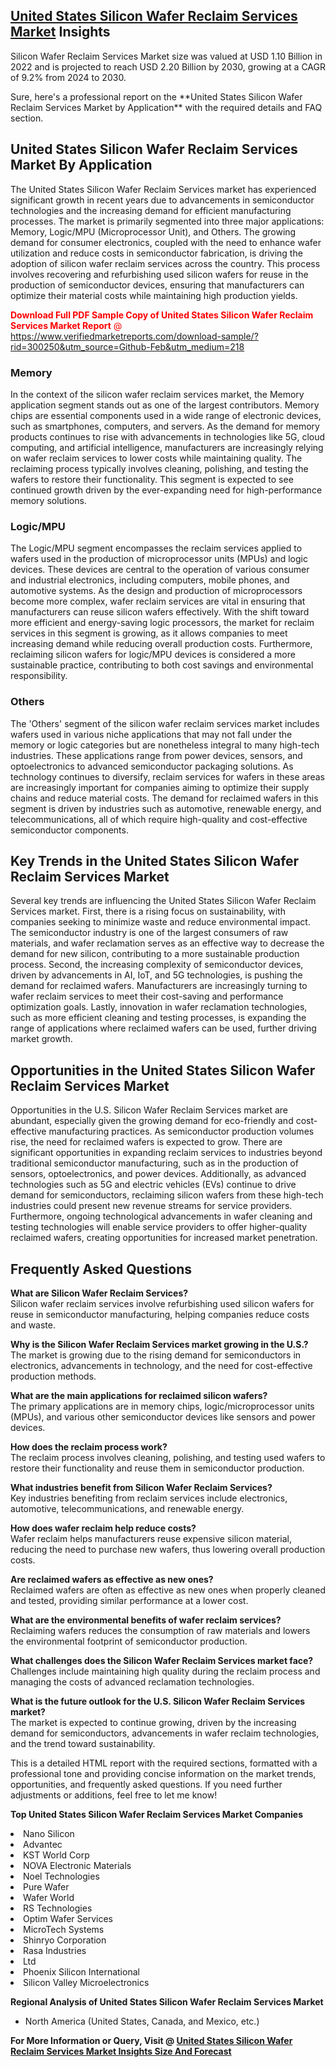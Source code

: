<h2><a href="https://www.verifiedmarketreports.com/download-sample/?rid=300250&amp;utm_source=Github-Feb&amp;utm_medium=218" target="_blank">United States Silicon Wafer Reclaim Services Market</a> Insights</h2><p>Silicon Wafer Reclaim Services Market size was valued at USD 1.10 Billion in 2022 and is projected to reach USD 2.20 Billion by 2030, growing at a CAGR of 9.2% from 2024 to 2030.</p><p>Sure, here's a professional report on the **United States Silicon Wafer Reclaim Services Market by Application** with the required details and FAQ section.  <h2>United States Silicon Wafer Reclaim Services Market By Application</h2> <p>The United States Silicon Wafer Reclaim Services market has experienced significant growth in recent years due to advancements in semiconductor technologies and the increasing demand for efficient manufacturing processes. The market is primarily segmented into three major applications: Memory, Logic/MPU (Microprocessor Unit), and Others. The growing demand for consumer electronics, coupled with the need to enhance wafer utilization and reduce costs in semiconductor fabrication, is driving the adoption of silicon wafer reclaim services across the country. This process involves recovering and refurbishing used silicon wafers for reuse in the production of semiconductor devices, ensuring that manufacturers can optimize their material costs while maintaining high production yields.</p> <p><p><span class=""><span style="color: #ff0000;"><strong>Download Full PDF Sample Copy of United States Silicon Wafer Reclaim Services Market Report</strong> @ </span><a href="https://www.verifiedmarketreports.com/download-sample/?rid=300250&amp;utm_source=Github-Feb&amp;utm_medium=218" target="_blank">https://www.verifiedmarketreports.com/download-sample/?rid=300250&amp;utm_source=Github-Feb&amp;utm_medium=218</a></span></p></p> <h3>Memory</h3> <p>In the context of the silicon wafer reclaim services market, the Memory application segment stands out as one of the largest contributors. Memory chips are essential components used in a wide range of electronic devices, such as smartphones, computers, and servers. As the demand for memory products continues to rise with advancements in technologies like 5G, cloud computing, and artificial intelligence, manufacturers are increasingly relying on wafer reclaim services to lower costs while maintaining quality. The reclaiming process typically involves cleaning, polishing, and testing the wafers to restore their functionality. This segment is expected to see continued growth driven by the ever-expanding need for high-performance memory solutions.</p> <h3>Logic/MPU</h3> <p>The Logic/MPU segment encompasses the reclaim services applied to wafers used in the production of microprocessor units (MPUs) and logic devices. These devices are central to the operation of various consumer and industrial electronics, including computers, mobile phones, and automotive systems. As the design and production of microprocessors become more complex, wafer reclaim services are vital in ensuring that manufacturers can reuse silicon wafers effectively. With the shift toward more efficient and energy-saving logic processors, the market for reclaim services in this segment is growing, as it allows companies to meet increasing demand while reducing overall production costs. Furthermore, reclaiming silicon wafers for logic/MPU devices is considered a more sustainable practice, contributing to both cost savings and environmental responsibility.</p> <h3>Others</h3> <p>The 'Others' segment of the silicon wafer reclaim services market includes wafers used in various niche applications that may not fall under the memory or logic categories but are nonetheless integral to many high-tech industries. These applications range from power devices, sensors, and optoelectronics to advanced semiconductor packaging solutions. As technology continues to diversify, reclaim services for wafers in these areas are increasingly important for companies aiming to optimize their supply chains and reduce material costs. The demand for reclaimed wafers in this segment is driven by industries such as automotive, renewable energy, and telecommunications, all of which require high-quality and cost-effective semiconductor components.</p> <h2>Key Trends in the United States Silicon Wafer Reclaim Services Market</h2> <p>Several key trends are influencing the United States Silicon Wafer Reclaim Services market. First, there is a rising focus on sustainability, with companies seeking to minimize waste and reduce environmental impact. The semiconductor industry is one of the largest consumers of raw materials, and wafer reclamation serves as an effective way to decrease the demand for new silicon, contributing to a more sustainable production process. Second, the increasing complexity of semiconductor devices, driven by advancements in AI, IoT, and 5G technologies, is pushing the demand for reclaimed wafers. Manufacturers are increasingly turning to wafer reclaim services to meet their cost-saving and performance optimization goals. Lastly, innovation in wafer reclamation technologies, such as more efficient cleaning and testing processes, is expanding the range of applications where reclaimed wafers can be used, further driving market growth.</p> <h2>Opportunities in the United States Silicon Wafer Reclaim Services Market</h2> <p>Opportunities in the U.S. Silicon Wafer Reclaim Services market are abundant, especially given the growing demand for eco-friendly and cost-effective manufacturing practices. As semiconductor production volumes rise, the need for reclaimed wafers is expected to grow. There are significant opportunities in expanding reclaim services to industries beyond traditional semiconductor manufacturing, such as in the production of sensors, optoelectronics, and power devices. Additionally, as advanced technologies such as 5G and electric vehicles (EVs) continue to drive demand for semiconductors, reclaiming silicon wafers from these high-tech industries could present new revenue streams for service providers. Furthermore, ongoing technological advancements in wafer cleaning and testing technologies will enable service providers to offer higher-quality reclaimed wafers, creating opportunities for increased market penetration.</p> <h2>Frequently Asked Questions</h2> <p><strong>What are Silicon Wafer Reclaim Services?</strong><br>Silicon wafer reclaim services involve refurbishing used silicon wafers for reuse in semiconductor manufacturing, helping companies reduce costs and waste.</p> <p><strong>Why is the Silicon Wafer Reclaim Services market growing in the U.S.?</strong><br>The market is growing due to the rising demand for semiconductors in electronics, advancements in technology, and the need for cost-effective production methods.</p> <p><strong>What are the main applications for reclaimed silicon wafers?</strong><br>The primary applications are in memory chips, logic/microprocessor units (MPUs), and various other semiconductor devices like sensors and power devices.</p> <p><strong>How does the reclaim process work?</strong><br>The reclaim process involves cleaning, polishing, and testing used wafers to restore their functionality and reuse them in semiconductor production.</p> <p><strong>What industries benefit from Silicon Wafer Reclaim Services?</strong><br>Key industries benefiting from reclaim services include electronics, automotive, telecommunications, and renewable energy.</p> <p><strong>How does wafer reclaim help reduce costs?</strong><br>Wafer reclaim helps manufacturers reuse expensive silicon material, reducing the need to purchase new wafers, thus lowering overall production costs.</p> <p><strong>Are reclaimed wafers as effective as new ones?</strong><br>Reclaimed wafers are often as effective as new ones when properly cleaned and tested, providing similar performance at a lower cost.</p> <p><strong>What are the environmental benefits of wafer reclaim services?</strong><br>Reclaiming wafers reduces the consumption of raw materials and lowers the environmental footprint of semiconductor production.</p> <p><strong>What challenges does the Silicon Wafer Reclaim Services market face?</strong><br>Challenges include maintaining high quality during the reclaim process and managing the costs of advanced reclamation technologies.</p> <p><strong>What is the future outlook for the U.S. Silicon Wafer Reclaim Services market?</strong><br>The market is expected to continue growing, driven by the increasing demand for semiconductors, advancements in wafer reclaim technologies, and the trend toward sustainability.</p>  This is a detailed HTML report with the required sections, formatted with a professional tone and providing concise information on the market trends, opportunities, and frequently asked questions. If you need further adjustments or additions, feel free to let me know!</p><p><strong>Top United States Silicon Wafer Reclaim Services Market Companies</strong></p><div data-test-id=""><p><li>Nano Silicon</li><li> Advantec</li><li> KST World Corp</li><li> NOVA Electronic Materials</li><li> Noel Technologies</li><li> Pure Wafer</li><li> Wafer World</li><li> RS Technologies</li><li> Optim Wafer Services</li><li> MicroTech Systems</li><li> Shinryo Corporation</li><li> Rasa Industries</li><li> Ltd</li><li> Phoenix Silicon International</li><li> Silicon Valley Microelectronics</li></p><div><strong>Regional Analysis of&nbsp;United States Silicon Wafer Reclaim Services Market</strong></div><ul><li dir="ltr"><p dir="ltr">North America&nbsp;(United States, Canada, and Mexico, etc.)</p></li></ul><p><strong>For More Information or Query, Visit @&nbsp;</strong><strong><a href="https://www.verifiedmarketreports.com/product/silicon-wafer-reclaim-services-market/?utm_source=Github-Feb&amp;utm_medium=218" target="_blank">United States Silicon Wafer Reclaim Services Market Insights Size And Forecast</a></strong></p></div>
